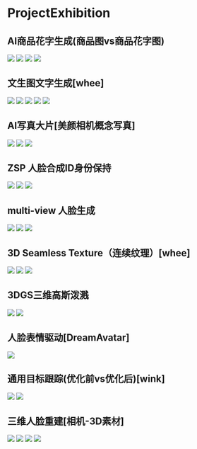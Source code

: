 # ProjectExhibition

## AI商品花字生成(商品图vs商品花字图)
![](image/style-text-1.png)
![](image/style-text-2.png)
![](image/style-text-3.png)
![](image/style-text-4.png)
## 文生图文字生成[whee]
![](image/text-1.jpg)
![](image/text-2.jpg)
![](image/text-3.jpg)
![](image/text-4.jpg)
![](image/text-5.jpg)
## AI写真大片[美颜相机概念写真]
![](image/ai-1.jpg)
![](image/ai-2.jpg)
![](image/ai-3.jpg)

## ZSP 人脸合成ID身份保持
![](image/zsp-1.jpg)
![](image/zsp-2.jpg)
![](image/zsp-3.jpg)
## multi-view 人脸生成
![](image/hifi-1.jpg)
![](image/hifi-2.jpg)
![](image/hifi-3.jpg)
## 3D Seamless Texture（连续纹理）[whee]
![](image/seamless-1.jpg)
![](image/seamless-2.jpg)
![](image/seamless-3.jpg)
## 3DGS三维高斯泼溅
![](image/_3dgs1.gif)
![](image/_3dgs2.gif)
## 人脸表情驱动[DreamAvatar]
![](image/_avatar.gif)
## 通用目标跟踪(优化前vs优化后)[wink]
![](image/_track1.gif)
![](image/_track2.gif)

## 三维人脸重建[相机-3D素材]
![](image/3dfa-1.jpg)
![](image/3dfa-2.jpg)
![](image/_3dfa1.gif)
![](image/_3dfa2.gif)